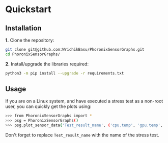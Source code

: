 # Quickstart

## Installation

**1.** Clone the repository:

```bash
git clone git@github.com:WrichikBasu/PhoronixSensorGraphs.git
cd PhoronixSensorGraphs/ 
```
    
**2.** Install/upgrade the libraries required:

```bash
python3 -m pip install --upgrade -r requirements.txt
```

## Usage

If you are on a Linux system, and have executed a stress test as a non-root user, you can quickly get the plots using:

```bash
>>> from PhoronixSensorGraphs import *
>>> psg = PhoronixSensorGraphs()
>>> psg.plot_sensor_data('Test_result_name', ('cpu.temp', 'gpu.temp', 'cpu.usage',  'gpu.usage', 'memory.usage', 'sys.temp'))
```

Don't forget to replace `Test_result_name` with the name of the stress test.